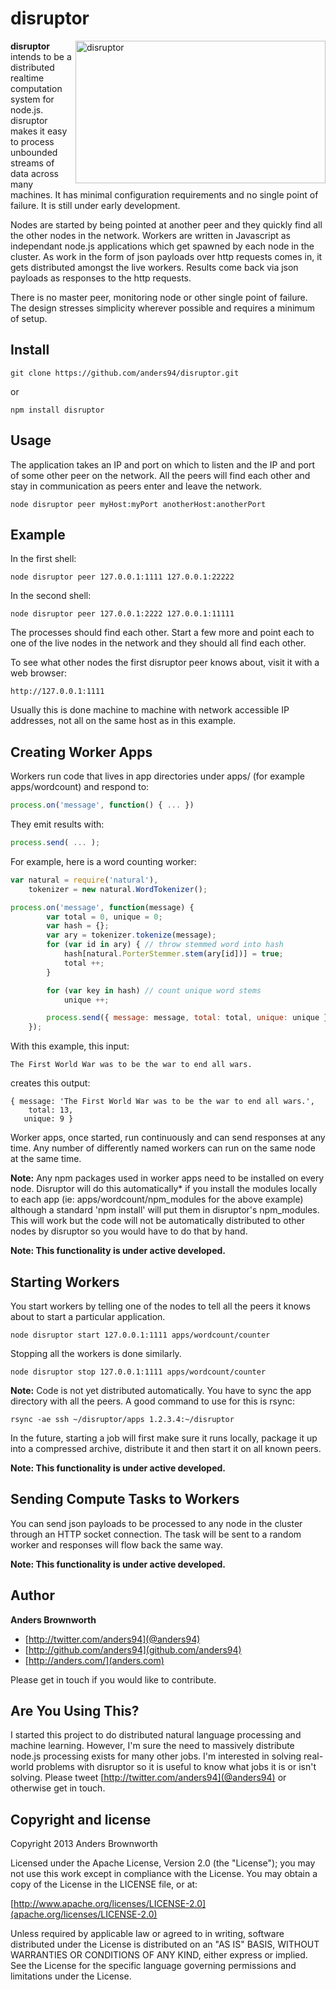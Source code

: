 disruptor
=========

<img src="http://anders.com/1offs/disruptor.png" width="400" height="228" alt="disruptor" align="right" />

**disruptor** intends to be a distributed realtime computation system for node.js. disruptor makes it
easy to process unbounded streams of data across many machines. It has minimal configuration requirements 
and no single point of failure. It is still under early development.

Nodes are started by being pointed at another peer and they quickly find all the other nodes in the 
network. Workers are written in Javascript as independant node.js applications which get spawned by 
each node in the cluster. As work in the form of json payloads over http requests comes in, it gets 
distributed amongst the live workers. Results come back via json payloads as responses to the http 
requests.

There is no master peer, monitoring node or other single point of failure. The design stresses 
simplicity wherever possible and requires a minimum of setup.

Install
-----
    git clone https://github.com/anders94/disruptor.git

or

    npm install disruptor

Usage
-----
The application takes an IP and port on which to listen and the IP and port of some other peer 
on the network. All the peers will find each other and stay in communication as peers enter and
leave the network.

    node disruptor peer myHost:myPort anotherHost:anotherPort

Example
-------
In the first shell:

    node disruptor peer 127.0.0.1:1111 127.0.0.1:22222

In the second shell:

    node disruptor peer 127.0.0.1:2222 127.0.0.1:11111

The processes should find each other. Start a few more and point each to one of the live nodes in 
the network and they should all find each other.

To see what other nodes the first disruptor peer knows about, visit it with a web browser:

    http://127.0.0.1:1111

Usually this is done machine to machine with network accessible IP addresses, not all on the same 
host as in this example.

Creating Worker Apps
--------------------
Workers run code that lives in app directories under apps/ (for example apps/wordcount) and 
respond to:

```javascript
process.on('message', function() { ... }) 
```

They emit results with:

```javascript
process.send( ... );
```

For example, here is a word counting worker:

```javascript
var natural = require('natural'),
    tokenizer = new natural.WordTokenizer();

process.on('message', function(message) {
        var total = 0, unique = 0;
        var hash = {};
        var ary = tokenizer.tokenize(message);
        for (var id in ary) { // throw stemmed word into hash
            hash[natural.PorterStemmer.stem(ary[id])] = true;
            total ++;
        }

        for (var key in hash) // count unique word stems
            unique ++;

        process.send({ message: message, total: total, unique: unique });
    });
```

With this example, this input:
```
The First World War was to be the war to end all wars.
```

creates this output:
```
{ message: 'The First World War was to be the war to end all wars.',
    total: 13,
   unique: 9 }
```

Worker apps, once started, run continuously and can send responses at any time. Any number
of differently named workers can run on the same node at the same time.

**Note:** Any npm packages used in worker apps need to be installed on every node. Disruptor
will do this automatically* if you install the modules locally to each app (ie: 
apps/wordcount/npm_modules for the above example) although a standard 'npm install' will put 
them in disruptor's npm_modules. This will work but the code will not be automatically 
distributed to other nodes by disruptor so you would have to do that by hand.

**Note: This functionality is under active developed.**

Starting Workers
----------------
You start workers by telling one of the nodes to tell all the peers it knows about to start
a particular application.

    node disruptor start 127.0.0.1:1111 apps/wordcount/counter

Stopping all the workers is done similarly.

    node disruptor stop 127.0.0.1:1111 apps/wordcount/counter

**Note:** Code is not yet distributed automatically. You have to sync the app directory with
all the peers. A good command to use for this is rsync:

    rsync -ae ssh ~/disruptor/apps 1.2.3.4:~/disruptor

In the future, starting a job will first make sure it runs locally, package it up into a 
compressed archive, distribute it and then start it on all known peers.

**Note: This functionality is under active developed.**

Sending Compute Tasks to Workers
--------------------------------
You can send json payloads to be processed to any node in the cluster through an HTTP socket
connection. The task will be sent to a random worker and responses will flow back the same way.

**Note: This functionality is under active developed.**

Author
------
**Anders Brownworth**

+ [http://twitter.com/anders94](@anders94)
+ [http://github.com/anders94](github.com/anders94)
+ [http://anders.com/](anders.com)

Please get in touch if you would like to contribute.

Are You Using This?
-------------------
I started this project to do distributed natural language processing and machine learning. However,
I'm sure the need to massively distribute node.js processing exists for many other jobs. I'm interested
in solving real-world problems with disruptor so it is useful to know what jobs it is or isn't solving. 
Please tweet [http://twitter.com/anders94](@anders94) or otherwise get in touch.

Copyright and license
---------------------
Copyright 2013 Anders Brownworth

Licensed under the Apache License, Version 2.0 (the "License"); you may not use this work except 
in compliance with the License. You may obtain a copy of the License in the LICENSE file, or at:

  [http://www.apache.org/licenses/LICENSE-2.0](apache.org/licenses/LICENSE-2.0)

Unless required by applicable law or agreed to in writing, software distributed under the 
License is distributed on an "AS IS" BASIS, WITHOUT WARRANTIES OR CONDITIONS OF ANY KIND, either 
express or implied. See the License for the specific language governing permissions and
limitations under the License.
